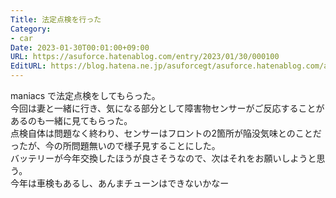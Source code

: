 ```yaml
---
Title: 法定点検を行った
Category:
- car
Date: 2023-01-30T00:01:00+09:00
URL: https://asuforce.hatenablog.com/entry/2023/01/30/000100
EditURL: https://blog.hatena.ne.jp/asuforcegt/asuforce.hatenablog.com/atom/entry/4207112889958842854
---
```


maniacs で法定点検をしてもらった。  
今回は妻と一緒に行き、気になる部分として障害物センサーがご反応することがあるのも一緒に見てもらった。  
点検自体は問題なく終わり、センサーはフロントの2箇所が陥没気味とのことだったが、今の所問題無いので様子見することにした。  
バッテリーが今年交換したほうが良さそうなので、次はそれをお願いしようと思う。  
今年は車検もあるし、あんまチューンはできないかなー
